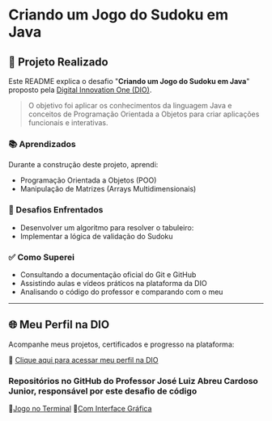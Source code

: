 # Criando um Jogo do Sudoku em Java

## 📌 Projeto Realizado

Este README explica o desafio "**Criando um Jogo do Sudoku em Java**" proposto pela [Digital Innovation One (DIO)](https://web.dio.me).

> O objetivo foi aplicar os conhecimentos da linguagem Java e conceitos de Programação Orientada a Objetos para criar aplicações funcionais e interativas.

### 📚 Aprendizados

Durante a construção deste projeto, aprendi:
- Programação Orientada a Objetos (POO)
- Manipulação de Matrizes (Arrays Multidimensionais)

### 🔧 Desafios Enfrentados
- Desenvolver um algoritmo para resolver o tabuleiro:
- Implementar a lógica de validação do Sudoku

### ✅ Como Superei
- Consultando a documentação oficial do Git e GitHub
- Assistindo aulas e vídeos práticos na plataforma da DIO
- Analisando o código do professor e comparando com o meu

---

## 🌐 Meu Perfil na DIO

Acompanhe meus projetos, certificados e progresso na plataforma:

🔗 [Clique aqui para acessar meu perfil na DIO](https://www.dio.me/users/anitalassaladasilva)

### Repositórios no GitHub do Professor José Luiz Abreu Cardoso Junior, responsável por este desafio de código

🔗[Jogo no Terminal](https://github.com/digitalinnovationone/sudoku)
🔗[Com Interface Gráfica](https://github.com/digitalinnovationone/sudoku/tree/ui)
